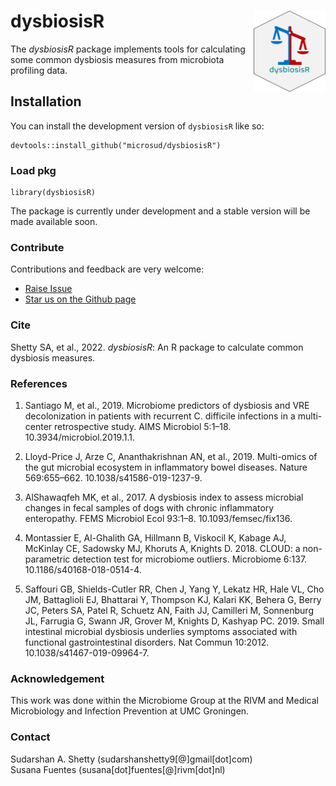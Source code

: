 
# dysbiosisR <img src="man/figures/logo.png" align="right" height="130" />

<!-- badges: start -->
<!-- badges: end -->

The *dysbiosisR* package implements tools for calculating some common dysbiosis 
measures from microbiota profiling data.

## Installation

You can install the development version of `dysbiosisR` like so:

``` 
devtools::install_github("microsud/dysbiosisR")
```

### Load pkg  
``` 
library(dysbiosisR)
```

The package is currently under development and a stable version will be made available soon.  

### Contribute

Contributions and feedback are very welcome:

  * [Raise Issue](https://github.com/microsud/dysbiosisR/issues) 
  * [Star us on the Github page](https://github.com/microsud/dysbiosisR)

### Cite   
Shetty SA, et al., 2022. _dysbiosisR_: An R package to calculate common dysbiosis measures. 

### References  
1. Santiago M, et al., 2019. Microbiome predictors of dysbiosis and VRE decolonization in patients with recurrent C. difficile infections in a multi-center retrospective study. AIMS Microbiol 5:1–18. 10.3934/microbiol.2019.1.1.  

2. Lloyd-Price J, Arze C, Ananthakrishnan AN, et al., 2019. Multi-omics of the gut microbial ecosystem in inflammatory bowel diseases. Nature 569:655–662. 10.1038/s41586-019-1237-9.   

3. AlShawaqfeh MK, et al., 2017. A dysbiosis index to assess microbial changes in fecal samples of dogs with chronic inflammatory enteropathy. FEMS Microbiol Ecol 93:1–8. 10.1093/femsec/fix136.     

4. Montassier E, Al-Ghalith GA, Hillmann B, Viskocil K, Kabage AJ, McKinlay CE, Sadowsky MJ, Khoruts A, Knights D. 2018. CLOUD: a non-parametric detection test for microbiome outliers. Microbiome 6:137. 10.1186/s40168-018-0514-4.   

5. Saffouri GB, Shields-Cutler RR, Chen J, Yang Y, Lekatz HR, Hale VL, Cho JM, Battaglioli EJ, Bhattarai Y, Thompson KJ, Kalari KK, Behera G, Berry JC, Peters SA, Patel R, Schuetz AN, Faith JJ, Camilleri M, Sonnenburg JL, Farrugia G, Swann JR, Grover M, Knights D, Kashyap PC. 2019. Small intestinal microbial dysbiosis underlies symptoms associated with functional gastrointestinal disorders. Nat Commun 10:2012. 10.1038/s41467-019-09964-7.  

### Acknowledgement    
This work was done within the Microbiome Group at the RIVM and Medical Microbiology and Infection Prevention at UMC Groningen.  

### Contact    
Sudarshan A. Shetty (sudarshanshetty9[@]gmail[dot]com)    
Susana Fuentes (susana[dot]fuentes[@]rivm[dot]nl)    

